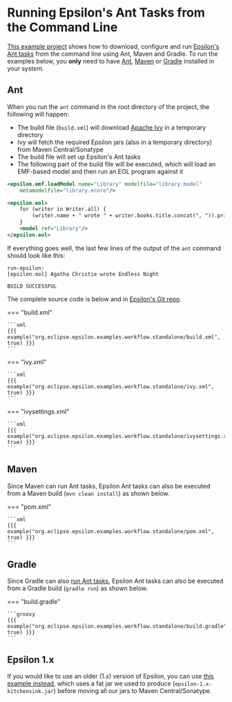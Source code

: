 # Running Epsilon's Ant Tasks from the Command Line

[This example project](https://git.eclipse.org/c/epsilon/org.eclipse.epsilon.git/tree/examples/org.eclipse.epsilon.examples.workflow.standalone) shows how to download, configure and run [Epsilon's Ant tasks](../../workflow) from the command line using Ant, Maven and Gradle. To run the examples below, you **only** need to have [Ant](https://ant.apache.org), [Maven](https://maven.apache.org/) or [Gradle](https://gradle.org/) installed in your system. 

## Ant

When you run the `ant` command in the root directory of the project, the following will happen:

- The build file (`build.xml`) will download [Apache Ivy](https://ant.apache.org/ivy/) in a temporary directory
- Ivy will fetch the required Epsilon jars (also in a temporary directory) from Maven Central/Sonatype
- The build file will set up Epsilon's Ant tasks
- The following part of the build file will be executed, which will load an EMF-based model and then run an EOL program against it

```xml
<epsilon.emf.loadModel name="Library" modelfile="library.model" 
	metamodelfile="library.ecore"/>

<epsilon.eol>
    for (writer in Writer.all) {
        (writer.name + " wrote " + writer.books.title.concat(", ")).println();
    }
    <model ref="Library"/>
</epsilon.eol>
```

If everything goes well, the last few lines of the output of the `ant` command should look like this:

```
run-epsilon:
[epsilon.eol] Agatha Christie wrote Endless Night

BUILD SUCCESSFUL
```

The complete source code is below and in [Epsilon's Git repo](https://git.eclipse.org/c/epsilon/org.eclipse.epsilon.git/tree/examples/org.eclipse.epsilon.examples.workflow.standalone).

=== "build.xml"

    ```xml
    {{{ example("org.eclipse.epsilon.examples.workflow.standalone/build.xml", true) }}}
    ```

=== "ivy.xml"

    ```xml
    {{{ example("org.eclipse.epsilon.examples.workflow.standalone/ivy.xml", true) }}}
    ```

=== "ivysettings.xml"

    ```xml
    {{{ example("org.eclipse.epsilon.examples.workflow.standalone/ivysettings.xml", true) }}}
    ```

## Maven 

Since Maven can run Ant tasks, Epsilon Ant tasks can also be executed from a Maven build (`mvn clean install`) as shown below. 

=== "pom.xml"

    ```xml
    {{{ example("org.eclipse.epsilon.examples.workflow.standalone/pom.xml", true) }}}
    ```

## Gradle

Since Gradle can also [run Ant tasks](https://docs.gradle.org/current/userguide/ant.html), Epsilon Ant tasks can also be executed from a Gradle build (`gradle run`) as shown below.

=== "build.gradle"

    ```groovy
    {{{ example("org.eclipse.epsilon.examples.workflow.standalone/build.gradle", true) }}}
    ```

## Epsilon 1.x

If you would like to use an older (1.x) version of Epsilon, you can use [this example instead](https://git.eclipse.org/c/epsilon/org.eclipse.epsilon.git/tree/examples/org.eclipse.epsilon.examples.workflow.standalone.1x), which uses a fat jar we used to produce (`epsilon-1.x-kitchensink.jar`) before moving all our jars to Maven Central/Sonatype.

